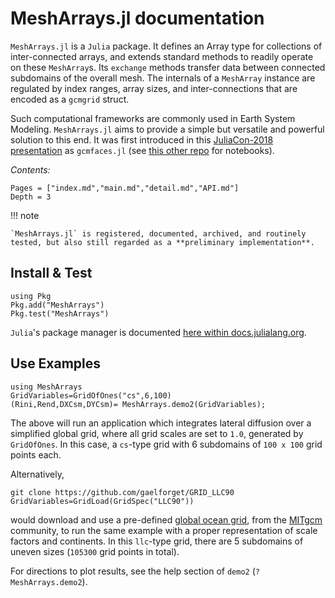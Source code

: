 # MeshArrays.jl documentation

`MeshArrays.jl` is a `Julia` package. It defines an Array type for collections of inter-connected arrays, and extends standard methods to readily operate on these `MeshArray`s. Its `exchange` methods transfer data between connected subdomains of the overall mesh. The internals of a `MeshArray` instance are regulated by index ranges, array sizes, and inter-connections that are encoded as a `gcmgrid` struct.

Such computational frameworks are commonly used in Earth System Modeling. `MeshArrays.jl` aims to provide a simple but versatile and powerful solution to this end. It was first introduced in this [JuliaCon-2018 presentation](https://youtu.be/RDxAy_zSUvg) as `gcmfaces.jl` (see [this other repo](https://github.com/gaelforget/JuliaCon2018Notebooks.git) for notebooks).

_Contents:_

```@contents
Pages = ["index.md","main.md","detail.md","API.md"]
Depth = 3
```

!!! note

    `MeshArrays.jl` is registered, documented, archived, and routinely tested, but also still regarded as a **preliminary implementation**.

## Install & Test

```
using Pkg
Pkg.add("MeshArrays")
Pkg.test("MeshArrays")
```

`Julia`'s package manager is documented [here within docs.julialang.org](https://docs.julialang.org/en/stable/stdlib/Pkg/).

## Use Examples

```
using MeshArrays
GridVariables=GridOfOnes("cs",6,100)
(Rini,Rend,DXCsm,DYCsm)= MeshArrays.demo2(GridVariables);
```

The above will run an application which integrates lateral diffusion over a simplified global grid, where all grid scales are set to `1.0`, generated by `GridOfOnes`. In this case, a `cs`-type grid with 6 subdomains of `100 x 100` grid points each. 

Alternatively,

```
git clone https://github.com/gaelforget/GRID_LLC90
GridVariables=GridLoad(GridSpec("LLC90"))
```

would download and use a pre-defined [global ocean grid](http://www.geosci-model-dev.net/8/3071/2015/), from the [MITgcm](https://mitgcm.readthedocs.io/en/latest/) community, to run the same example with a proper representation of scale factors and continents. In this `llc`-type grid, there are 5 subdomains of uneven sizes (`105300` grid points in total).

For directions to plot results, see the help section of `demo2` (`?MeshArrays.demo2`).
